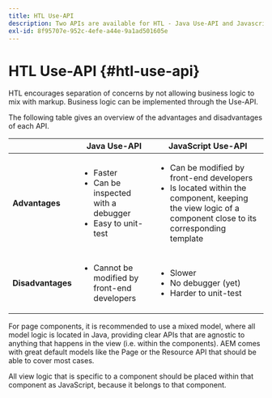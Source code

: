```yaml
---
title: HTL Use-API
description: Two APIs are available for HTL - Java Use-API and Javascript Use-API
exl-id: 8f95707e-952c-4efe-a44e-9a1ad501605e
---
```

# HTL Use-API {#htl-use-api}

HTL encourages separation of concerns by not allowing business logic to mix with markup. Business logic can be implemented through the Use-API. 

The following table gives an overview of the advantages and disadvantages of each API.

||**Java Use-API**|**JavaScript Use-API**|
|--- |--- |--- |
|**Advantages**|<ul><li>Faster</li><li>Can be inspected with a debugger</li><li>Easy to unit-test</li></ul>|<ul><li>Can be modified by front-end developers</li><li>Is located within the component, keeping the view logic of a component close to its corresponding template</li></ul>|
|**Disadvantages**|<ul><li>Cannot be modified by front-end developers</li></ul>|<ul><li>Slower</li><li>No debugger (yet)</li><li>Harder to unit-test</li></ul>|

For page components, it is recommended to use a mixed model, where all model logic is located in Java, providing clear APIs that are agnostic to anything that happens in the view (i.e. within the components). AEM comes with great default models like the Page or the Resource API that should be able to cover most cases.

All view logic that is specific to a component should be placed within that component as JavaScript, because it belongs to that component.
